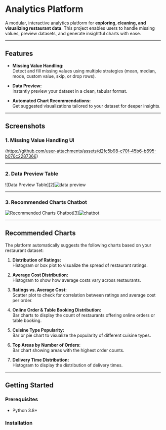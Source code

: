 # Analytics Platform

A modular, interactive analytics platform for **exploring, cleaning, and visualizing restaurant data**. This project enables users to handle missing values, preview datasets, and generate insightful charts with ease.

---

## Features

- **Missing Value Handling:**  
  Detect and fill missing values using multiple strategies (mean, median, mode, custom value, skip, or drop rows).

- **Data Preview:**  
  Instantly preview your dataset in a clean, tabular format.

- **Automated Chart Recommendations:**  
  Get suggested visualizations tailored to your dataset for deeper insights.

---

## Screenshots

### 1. Missing Value Handling UI

(https://github.com/user-attachments/assets/d2fc5b98-c70f-45b6-b695-b076c2287366)


---

### 2. Data Preview Table

![Data Preview Table][2]![data preview](https://github.com/user-attachments/assets/ea3dc5f8-43a0-49fe-90d6-2eb53672b75c)


---

### 3. Recommended Charts Chatbot

![Recommended Charts Chatbot](chatbot.jpg)[3]![chatbot](https://github.com/user-attachments/assets/09e8f215-86e0-490a-ab00-0f2de9471bea)


---

## Recommended Charts

The platform automatically suggests the following charts based on your restaurant dataset:

1. **Distribution of Ratings:**  
   Histogram or box plot to visualize the spread of restaurant ratings.

2. **Average Cost Distribution:**  
   Histogram to show how average costs vary across restaurants.

3. **Ratings vs. Average Cost:**  
   Scatter plot to check for correlation between ratings and average cost per order.

4. **Online Order & Table Booking Distribution:**  
   Bar charts to display the count of restaurants offering online orders or table booking.

5. **Cuisine Type Popularity:**  
   Bar or pie chart to visualize the popularity of different cuisine types.

6. **Top Areas by Number of Orders:**  
   Bar chart showing areas with the highest order counts.

7. **Delivery Time Distribution:**  
   Histogram to display the distribution of delivery times.

---

## Getting Started

### Prerequisites

- Python 3.8+

### Installation


